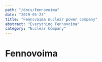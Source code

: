 ```yaml
---
path: "/docs/fennovoima"
date: "2019-05-23"
title: "Fennovoima nuclear power company"
abstract: "Everything Fennovoima"
category: "Nuclear Company"
---
```


# Fennovoima
